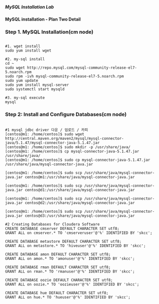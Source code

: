 ##### MySQL Installation Lab
#### MySQL installation - Plan Two Detail

### Step 1. MySQL Installation(cm node)
<pre><code>
#1. wget install
sudo yum install wget

#2. my-sql install
cd ~
sudo wget http://repo.mysql.com/mysql-community-release-el7-5.noarch.rpm
sudo rpm -ivh mysql-community-release-el7-5.noarch.rpm
sudo yum update
sudo yum install mysql-server
sudo systemctl start mysqld

#3. my-sql execute
mysql
</code></pre>

### Step 2: Install and Configure Databases(cm node)
<pre><code>
#1 mysql jdbc driver 다운 / 업로드 / 카피
[centos@m1: /home/centos]$ sudo wget http://central.maven.org/maven2/mysql/mysql-connector-java/5.1.47/mysql-connector-java-5.1.47.jar
[centos@m1: /home/centos]$ sudo mkdir -p /usr/share/java/
[centos@m1: /home/centos]$ cp mysql-connector-java-5.1.47.jar /usr/share/java/
[centos@m1: /home/centos]$ sudo cp mysql-connector-java-5.1.47.jar /usr/share/java/mysql-connector-java.jar

[centos@m1: /home/centos]$ sudo scp /usr/share/java/mysql-connector-java.jar centos@m1:/usr/share/java/mysql-connector-java.jar

[centos@m1: /home/centos]$ sudo scp /usr/share/java/mysql-connector-java.jar centos@d1:/usr/share/java/mysql-connector-java.jar

[centos@m1: /home/centos]$ sudo scp /usr/share/java/mysql-connector-java.jar centos@d2:/usr/share/java/mysql-connector-java.jar

[centos@m1: /home/centos]$ sudo scp /usr/share/java/mysql-connector-java.jar centos@d3:/usr/share/java/mysql-connector-java.jar

#2 Creating Databases for Cloudera Software
CREATE DATABASE cmserver DEFAULT CHARACTER SET utf8;
GRANT ALL on cmserver.* TO 'cmserveruser'@'%' IDENTIFIED BY 'skcc';

CREATE DATABASE metastore DEFAULT CHARACTER SET utf8;
GRANT ALL on metastore.* TO 'hiveuser'@'%' IDENTIFIED BY 'skcc';

CREATE DATABASE amon DEFAULT CHARACTER SET utf8;
GRANT ALL on amon.* TO 'amonuser'@'%' IDENTIFIED BY 'skcc';

CREATE DATABASE rman DEFAULT CHARACTER SET utf8;
GRANT ALL on rman.* TO 'rmanuser'@'%' IDENTIFIED BY 'skcc';

CREATE DATABASE oozie DEFAULT CHARACTER SET utf8;
GRANT ALL on oozie.* TO 'oozieuser'@'%' IDENTIFIED BY 'skcc';

CREATE DATABASE hue DEFAULT CHARACTER SET utf8;
GRANT ALL on hue.* TO 'hueuser'@'%' IDENTIFIED BY 'skcc';
</code></pre>
